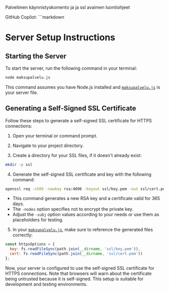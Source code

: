 Palvelimen käynnistyskomento ja ja ssl avaimen luontiohjeet

GitHub Copilot: ```markdown
# Server Setup Instructions

## Starting the Server

To start the server, run the following command in your terminal:

```bash
node maksupalvelu.js
```

This command assumes you have Node.js installed and [`maksupalvelu.js`](command:_github.copilot.openRelativePath?%5B%7B%22scheme%22%3A%22file%22%2C%22authority%22%3A%22%22%2C%22path%22%3A%22%2Fc%3A%2FUsers%2Fjkaip%2FProjektit%2Fnode%2Fpaytrail2%2Fmaksupalvelu.js%22%2C%22query%22%3A%22%22%2C%22fragment%22%3A%22%22%7D%5D "c:\Users\jkaip\Projektit\node\paytrail2\maksupalvelu.js") is your server file.

## Generating a Self-Signed SSL Certificate

Follow these steps to generate a self-signed SSL certificate for HTTPS connections:

1. Open your terminal or command prompt.

2. Navigate to your project directory.

3. Create a directory for your SSL files, if it doesn't already exist:

```bash
mkdir -p ssl
```

4. Generate the self-signed SSL certificate and key with the following command:

```bash
openssl req -x509 -newkey rsa:4096 -keyout ssl/key.pem -out ssl/cert.pem -days 365 -nodes -subj "/C=US/ST=YourState/L=YourCity/O=YourOrganization/CN=yourdomain.com"
```

- This command generates a new RSA key and a certificate valid for 365 days.
- The `-nodes` option specifies not to encrypt the private key.
- Adjust the `-subj` option values according to your needs or use them as placeholders for testing.

5. In your [`maksupalvelu.js`](command:_github.copilot.openRelativePath?%5B%7B%22scheme%22%3A%22file%22%2C%22authority%22%3A%22%22%2C%22path%22%3A%22%2Fc%3A%2FUsers%2Fjkaip%2FProjektit%2Fnode%2Fpaytrail2%2Fmaksupalvelu.js%22%2C%22query%22%3A%22%22%2C%22fragment%22%3A%22%22%7D%5D "c:\Users\jkaip\Projektit\node\paytrail2\maksupalvelu.js"), make sure to reference the generated files correctly:

```javascript
const httpsOptions = {
  key: fs.readFileSync(path.join(__dirname, 'ssl/key.pem')),
  cert: fs.readFileSync(path.join(__dirname, 'ssl/cert.pem'))
};
```

Now, your server is configured to use the self-signed SSL certificate for HTTPS connections. Note that browsers will warn about the certificate being untrusted because it is self-signed. This setup is suitable for development and testing environments.
```